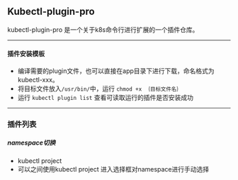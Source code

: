 ## Kubectl-plugin-pro

kubectl-plugin-pro 是一个关于k8s命令行进行扩展的一个插件仓库。

---

#### 插件安装模板

- 编译需要的plugin文件，也可以直接在app目录下进行下载，命名格式为kubectl-xxx。
- 将目标文件放入`/usr/bin/`中，运行 `chmod +x ｛目标文件名｝`
- 运行 `kubectl plugin list` 查看可读取运行的插件是否安装成功

---

### 插件列表

##### namespace切换

- kubectl project <namespace> 
- 可以之间使用kubectl project 进入选择框对namespace进行手动选择